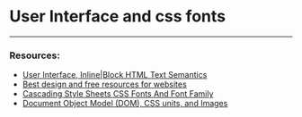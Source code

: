 # User Interface and css fonts

---

### Resources:

- [User Interface, Inline|Block HTML Text Semantics](https://blogs.crtil.com/user-interface-inline-block-text-semantics-font-family-userIneterface/)
- [Best design and free resources for websites](https://blogs.crtil.com/best-free-design-resources-ui-ux/)
- [Cascading Style Sheets CSS Fonts And Font Family](https://blogs.crtil.com/css-font-family-userIneterface/)
- [Document Object Model (DOM), CSS units, and Images](https://blogs.crtil.com/css-units-dom-images-userIneterface/)
